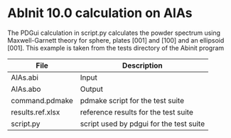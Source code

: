 # AbInit 10.0 calculation on AlAs

The PDGui calculation in script.py calculates the powder spectrum using Maxwell-Garnett theory for sphere, plates [001] and [100] and an ellipsoid [001].
This example is taken from the tests directory of the Abinit program

| **File**              | **Description**                                   |
| --------------------- | ------------------------------------------------- |
| AlAs.abi              | Input |
| AlAs.abo              | Output |
| command.pdmake        | pdmake script for the test suite |
| results.ref.xlsx      | reference results for the test suite |
| script.py             | script used by pdgui for the test suite |
